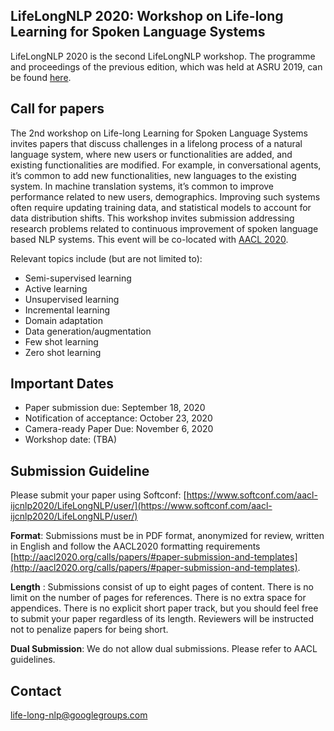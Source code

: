 ## LifeLongNLP 2020: Workshop on Life-long Learning for Spoken Language Systems

LifeLongNLP 2020 is the second LifeLongNLP workshop. The programme and proceedings of the previous edition, which was held at ASRU 2019, can be found [here](https://sites.google.com/view/life-long-learning-asru19/).

## Call for papers 

The 2nd workshop on Life-long Learning for Spoken Language Systems invites papers that discuss challenges in a lifelong process of a natural language system, where new users or functionalities are added, and existing functionalities are modified. For example, in conversational agents, it’s common to add new functionalities, new languages to the existing system. In machine translation systems, it’s common to improve performance related to new users, demographics. Improving such systems often require updating training data, and statistical models to account for data distribution shifts. This workshop invites submission addressing research problems related to continuous improvement of spoken language based NLP systems. This event will be co-located with [AACL 2020](http://aacl2020.org/). 

Relevant topics include (but are not limited to): 

- Semi-supervised learning
- Active learning
- Unsupervised learning
- Incremental learning
- Domain adaptation
- Data generation/augmentation
- Few shot learning
- Zero shot learning

## Important Dates 

- Paper submission due: September 18, 2020 
- Notification of acceptance: October 23, 2020 
- Camera-ready Paper Due: November 6, 2020 
- Workshop date: (TBA) 

## Submission Guideline  

Please submit your paper using Softconf: [https://www.softconf.com/aacl-ijcnlp2020/LifeLongNLP/user/](https://www.softconf.com/aacl-ijcnlp2020/LifeLongNLP/user/)

**Format**: Submissions must be in PDF format, anonymized for review, written in English and follow the AACL2020 formatting requirements [http://aacl2020.org/calls/papers/#paper-submission-and-templates](http://aacl2020.org/calls/papers/#paper-submission-and-templates). 

**Length** : Submissions consist of up to eight pages of content. There is no limit on the number of pages for references. There is no extra space for appendices. There is no explicit short paper track, but you should feel free to submit your paper regardless of its length. Reviewers will be instructed not to penalize papers for being short.

**Dual Submission**: We do not allow dual submissions. Please refer to AACL guidelines. 

## Contact 

<life-long-nlp@googlegroups.com>